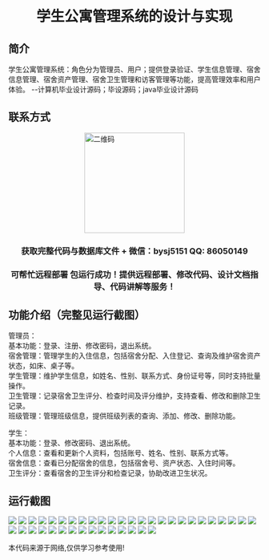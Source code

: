 <p><h1 align="center">学生公寓管理系统的设计与实现</h1></p>

## 简介
学生公寓管理系统：角色分为管理员、用户；提供登录验证、学生信息管理、宿舍信息管理、宿舍资产管理、宿舍卫生管理和访客管理等功能，提高管理效率和用户体验。    --计算机毕业设计源码；毕设源码；java毕业设计源码


## 联系方式
<img src="https://bs-1329754181.cos.ap-shanghai.myqcloud.com/wx.jpg" alt="二维码" style="display: block; margin: 0 auto;" width="200px">
<p><h3 align="center">获取完整代码与数据库文件 + 微信：bysj5151 QQ: 86050149</h3></p>
<p><h3 align="center">可帮忙远程部署 包运行成功！提供远程部署、修改代码、设计文档指导、代码讲解等服务！</h3></p>

## 功能介绍（完整见运行截图）
管理员：  
基本功能：登录、注册、修改密码，退出系统。  
宿舍管理：管理学生的入住信息，包括宿舍分配、入住登记、查询及维护宿舍资产状态，如床、桌子等。  
学生管理：维护学生信息，如姓名、性别、联系方式、身份证号等，同时支持批量操作。  
卫生管理：记录宿舍卫生评分、检查时间及评分维护，支持查看、修改和删除卫生记录。  
班级管理：管理班级信息，提供班级列表的查询、添加、修改、删除功能。  

学生：  
基本功能：登录、修改密码、退出系统。  
个人信息：查看和更新个人资料，包括账号、姓名、性别、联系方式等。  
宿舍信息：查看已分配宿舍的信息，包括宿舍号、资产状态、入住时间等。  
卫生评分：查看宿舍的卫生评分和检查记录，协助改进卫生状况。


## 运行截图
![](https://bs-1329754181.cos.ap-shanghai.myqcloud.com/ssm/StudentApartmentManagementSystem/img/001.jpg)
![](https://bs-1329754181.cos.ap-shanghai.myqcloud.com/ssm/StudentApartmentManagementSystem/img/002.jpg)
![](https://bs-1329754181.cos.ap-shanghai.myqcloud.com/ssm/StudentApartmentManagementSystem/img/003.jpg)
![](https://bs-1329754181.cos.ap-shanghai.myqcloud.com/ssm/StudentApartmentManagementSystem/img/004.jpg)
![](https://bs-1329754181.cos.ap-shanghai.myqcloud.com/ssm/StudentApartmentManagementSystem/img/005.jpg)
![](https://bs-1329754181.cos.ap-shanghai.myqcloud.com/ssm/StudentApartmentManagementSystem/img/006.jpg)
![](https://bs-1329754181.cos.ap-shanghai.myqcloud.com/ssm/StudentApartmentManagementSystem/img/007.jpg)
![](https://bs-1329754181.cos.ap-shanghai.myqcloud.com/ssm/StudentApartmentManagementSystem/img/008.jpg)
![](https://bs-1329754181.cos.ap-shanghai.myqcloud.com/ssm/StudentApartmentManagementSystem/img/009.jpg)
![](https://bs-1329754181.cos.ap-shanghai.myqcloud.com/ssm/StudentApartmentManagementSystem/img/010.jpg)
![](https://bs-1329754181.cos.ap-shanghai.myqcloud.com/ssm/StudentApartmentManagementSystem/img/011.jpg)
![](https://bs-1329754181.cos.ap-shanghai.myqcloud.com/ssm/StudentApartmentManagementSystem/img/012.jpg)
![](https://bs-1329754181.cos.ap-shanghai.myqcloud.com/ssm/StudentApartmentManagementSystem/img/013.jpg)
![](https://bs-1329754181.cos.ap-shanghai.myqcloud.com/ssm/StudentApartmentManagementSystem/img/014.jpg)
![](https://bs-1329754181.cos.ap-shanghai.myqcloud.com/ssm/StudentApartmentManagementSystem/img/015.jpg)
![](https://bs-1329754181.cos.ap-shanghai.myqcloud.com/ssm/StudentApartmentManagementSystem/img/016.jpg)
![](https://bs-1329754181.cos.ap-shanghai.myqcloud.com/ssm/StudentApartmentManagementSystem/img/017.jpg)
![](https://bs-1329754181.cos.ap-shanghai.myqcloud.com/ssm/StudentApartmentManagementSystem/img/018.jpg)
![](https://bs-1329754181.cos.ap-shanghai.myqcloud.com/ssm/StudentApartmentManagementSystem/img/019.jpg)
![](https://bs-1329754181.cos.ap-shanghai.myqcloud.com/ssm/StudentApartmentManagementSystem/img/020.jpg)
![](https://bs-1329754181.cos.ap-shanghai.myqcloud.com/ssm/StudentApartmentManagementSystem/img/021.jpg)
![](https://bs-1329754181.cos.ap-shanghai.myqcloud.com/ssm/StudentApartmentManagementSystem/img/022.jpg)
![](https://bs-1329754181.cos.ap-shanghai.myqcloud.com/ssm/StudentApartmentManagementSystem/img/023.jpg)
![](https://bs-1329754181.cos.ap-shanghai.myqcloud.com/ssm/StudentApartmentManagementSystem/img/024.jpg)
![](https://bs-1329754181.cos.ap-shanghai.myqcloud.com/ssm/StudentApartmentManagementSystem/img/025.jpg)
![](https://bs-1329754181.cos.ap-shanghai.myqcloud.com/ssm/StudentApartmentManagementSystem/img/026.jpg)
![](https://bs-1329754181.cos.ap-shanghai.myqcloud.com/ssm/StudentApartmentManagementSystem/img/027.jpg)
![](https://bs-1329754181.cos.ap-shanghai.myqcloud.com/ssm/StudentApartmentManagementSystem/img/028.jpg)
![](https://bs-1329754181.cos.ap-shanghai.myqcloud.com/ssm/StudentApartmentManagementSystem/img/029.jpg)
![](https://bs-1329754181.cos.ap-shanghai.myqcloud.com/ssm/StudentApartmentManagementSystem/img/030.jpg)
![](https://bs-1329754181.cos.ap-shanghai.myqcloud.com/ssm/StudentApartmentManagementSystem/img/031.jpg)
![](https://bs-1329754181.cos.ap-shanghai.myqcloud.com/ssm/StudentApartmentManagementSystem/img/032.jpg)
![](https://bs-1329754181.cos.ap-shanghai.myqcloud.com/ssm/StudentApartmentManagementSystem/img/033.jpg)
![](https://bs-1329754181.cos.ap-shanghai.myqcloud.com/ssm/StudentApartmentManagementSystem/img/034.jpg)
![](https://bs-1329754181.cos.ap-shanghai.myqcloud.com/ssm/StudentApartmentManagementSystem/img/035.jpg)
![](https://bs-1329754181.cos.ap-shanghai.myqcloud.com/ssm/StudentApartmentManagementSystem/img/036.jpg)
![](https://bs-1329754181.cos.ap-shanghai.myqcloud.com/ssm/StudentApartmentManagementSystem/img/037.jpg)
![](https://bs-1329754181.cos.ap-shanghai.myqcloud.com/ssm/StudentApartmentManagementSystem/img/038.jpg)
![](https://bs-1329754181.cos.ap-shanghai.myqcloud.com/ssm/StudentApartmentManagementSystem/img/039.jpg)
![](https://bs-1329754181.cos.ap-shanghai.myqcloud.com/ssm/StudentApartmentManagementSystem/img/040.jpg)

<p>本代码来源于网络,仅供学习参考使用!</p>
